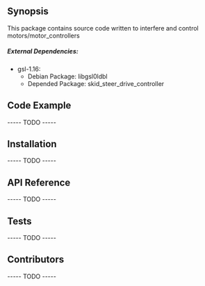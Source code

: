 ## Synopsis

This package contains source code written to interfere and control motors/motor_controllers

##### External Dependencies:

- gsl-1.16:
  - Debian Package: libgsl0ldbl
  - Depended Package: skid_steer_drive_controller

## Code Example

  ----- TODO -----

## Installation

  ----- TODO -----

## API Reference

  ----- TODO -----

## Tests

  ----- TODO -----

## Contributors

  ----- TODO -----

